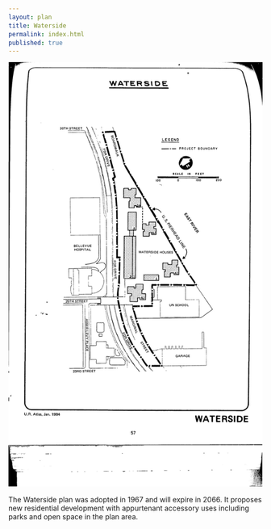 ```yaml
---
layout: plan
title: Waterside
permalink: index.html
published: true
---
```


![Waterside in the Atlas of Urban Renewal](Waterside.jpg)

The Waterside plan was adopted in 1967 and will expire in 2066. It proposes new residential development with appurtenant accessory uses including parks and open space in the plan area.
